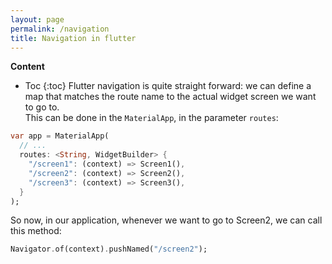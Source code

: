 ```yaml
---
layout: page
permalink: /navigation
title: Navigation in flutter
---
```

**Content**
* Toc
{:toc} 
Flutter navigation is quite straight forward: we can define a map that matches the route name to the actual widget screen we want to go to.  
This can be done in the `MaterialApp`, in the parameter `routes`:
```dart
var app = MaterialApp(
  // ...
  routes: <String, WidgetBuilder> {
    "/screen1": (context) => Screen1(),
    "/screen2": (context) => Screen2(),
    "/screen3": (context) => Screen3(),
  }
);
```

So now, in our application, whenever we want to go to Screen2, we can call this method:
```dart
Navigator.of(context).pushNamed("/screen2");
``` 